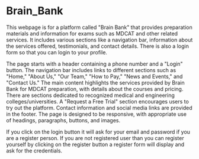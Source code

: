 # Brain_Bank
This webpage is for a platform called "Brain Bank" that provides preparation materials and information for exams such as MDCAT and other related services. It includes various sections like a navigation bar, information about the services offered, testimonials, and contact details. There is also a login form so that you can login to your profile.

The page starts with a header containing a phone number and a "Login" button.
The navigation bar includes links to different sections such as "Home," "About Us," "Our Team," "How to Pay," "News and Events," and "Contact Us."
The main content highlights the services provided by Brain Bank for MDCAT preparation, with details about the courses and pricing.
There are sections dedicated to recognized medical and engineering colleges/universities.
A "Request a Free Trial" section encourages users to try out the platform.
Contact information and social media links are provided in the footer.
The page is designed to be responsive, with appropriate use of headings, paragraphs, buttons, and images.

If you click on the login button it will ask for your email and password if you are a register person. 
If you are not registered user than you can register yourself by clicking on the register button a register form will display and ask for the credentials.
